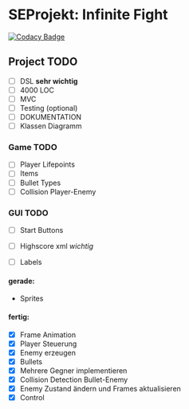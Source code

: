 # SEProjekt: Infinite Fight
[![Codacy Badge](https://api.codacy.com/project/badge/Grade/5bb50f74a80b426cb2bab6d28af78406)](https://www.codacy.com/app/Yahima/SEProjekt?utm_source=github.com&amp;utm_medium=referral&amp;utm_content=Yahima/SEProjekt&amp;utm_campaign=Badge_Grade)

## Project TODO 
- [ ] DSL **sehr wichtig**
- [ ] 4000 LOC
- [ ] MVC
- [ ] Testing (optional)
- [ ] DOKUMENTATION
- [ ] Klassen Diagramm

### Game TODO 
- [ ] Player Lifepoints
- [ ] Items
- [ ] Bullet Types
- [ ] Collision Player-Enemy

### GUI TODO
- [ ] Start Buttons
- [ ] Highscore xml *wichtig*
- [ ] Labels


#### gerade:
* Sprites

#### fertig:
- [x] Frame Animation
- [x] Player Steuerung
- [x] Enemy erzeugen
- [x] Bullets
- [x] Mehrere Gegner implementieren
- [x] Collision Detection Bullet-Enemy
- [x] Enemy Zustand ändern und Frames aktualisieren
- [x] Control
